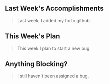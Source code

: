 <h2>Last Week's Accomplishments</h2>

<blockquote>
  <p>Last week, I added my fix to github.
</blockquote>

<h2>This Week's Plan</h2>

<blockquote>
  <p>This week I plan to start a new bug  </p>
</blockquote>

<h2>Anything Blocking?</h2>

<blockquote>
  <p>I still haven't been assigned a bug. </p>
</blockquote>
